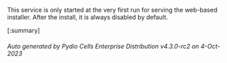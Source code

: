 






This service is only started at the very first run for serving the web-based installer. After the install, it is always disabled by default.

[:summary]

###### Auto generated by Pydio Cells Enterprise Distribution v4.3.0-rc2 on 4-Oct-2023
